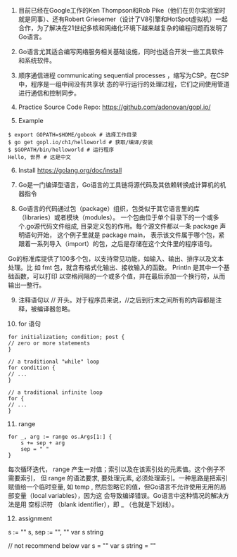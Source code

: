 1. 目前已经在Google工作的Ken Thompson和Rob Pike（他们在贝尔实验室时就是同事）、还有Robert Griesemer（设计了V8引擎和HotSpot虚拟机）一起合作，为了解决在21世纪多核和网络化环境下越来越复杂的编程问题而发明了Go语言。

2. Go语言尤其适合编写网络服务相关基础设施，同时也适合开发一些工具软件和系统软件。

3. 顺序通信进程 communicating sequential processes ，缩写为CSP。在CSP中，程序是一组中间没有共享状
态的平行运行的处理过程，它们之间使用管道进行通信和控制同步。

4. Practice Source Code Repo: https://github.com/adonovan/gopl.io/

5. Example

```
$ export GOPATH=$HOME/gobook # 选择工作目录
$ go get gopl.io/ch1/helloworld # 获取/编译/安装
$ $GOPATH/bin/helloworld # 运行程序
Hello, 世界 # 这是中文
```

6. Install
https://golang.org/doc/install

7. Go是一门编译型语言，Go语言的工具链将源代码及其依赖转换成计算机的机器指令

8. Go语言的代码通过包（package）组织，包类似于其它语言里的库（libraries）或者模块（modules）。
一个包由位于单个目录下的一个或多个.go源代码文件组成, 目录定义包的作用。每个源文件都以一条 package 声明语句开始，
这个例子里就是 package main， 表示该文件属于哪个包，紧跟着一系列导入（import）的包，之后是存储在这个文件里的程序语句。

Go的标准库提供了100多个包，以支持常见功能，如输入、输出、排序以及文本处理。比
如 fmt 包，就含有格式化输出、接收输入的函数。 Println 是其中一个基础函数，可以打印
以空格间隔的一个或多个值，并在最后添加一个换行符，从而输出一整行。

9. 注释语句以 // 开头。对于程序员来说，//之后到行末之间所有的内容都是注释，被编译器忽略。

10. for 语句

```
for initialization; condition; post {
// zero or more statements
}

// a traditional "while" loop
for condition {
// ...
}

// a traditional infinite loop
for {
// ...
}
```


11. range 

```
for _, arg := range os.Args[1:] {
	s += sep + arg
	sep = " "
}
```

每次循环迭代， range 产生一对值；索引以及在该索引处的元素值。这个例子不需要索引，
但 range 的语法要求, 要处理元素, 必须处理索引。一种思路是把索引赋值给一个临时变量,
如 temp , 然后忽略它的值，但Go语言不允许使用无用的局部变量（local variables），因为这
会导致编译错误。Go语言中这种情况的解决方法是用 空标识符 （blank identifier），即 _ （也就是下划线）。


12. assignment

s := ""
s, sep := "", ""
var s string

// not recommend below
var s = ""
var s string = ""





